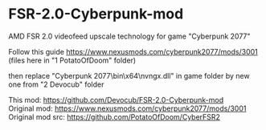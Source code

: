 # FSR-2.0-Cyberpunk-mod
AMD FSR 2.0 videofeed upscale technology for game "Cyberpunk 2077"

Follow this guide
 https://www.nexusmods.com/cyberpunk2077/mods/3001
(files here in "1 PotatoOfDoom" folder) 

then replace "Cyberpunk 2077\bin\x64\nvngx.dll" in game folder by new one from "2 Devocub" folder


This mod: https://github.com/Devocub/FSR-2.0-Cyberpunk-mod  
Original mod: https://www.nexusmods.com/cyberpunk2077/mods/3001  
Original mod src: https://github.com/PotatoOfDoom/CyberFSR2  

